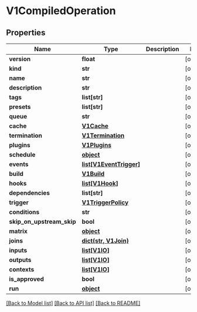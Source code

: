 # V1CompiledOperation

## Properties
Name | Type | Description | Notes
------------ | ------------- | ------------- | -------------
**version** | **float** |  | [optional] 
**kind** | **str** |  | [optional] 
**name** | **str** |  | [optional] 
**description** | **str** |  | [optional] 
**tags** | **list[str]** |  | [optional] 
**presets** | **list[str]** |  | [optional] 
**queue** | **str** |  | [optional] 
**cache** | [**V1Cache**](V1Cache.md) |  | [optional] 
**termination** | [**V1Termination**](V1Termination.md) |  | [optional] 
**plugins** | [**V1Plugins**](V1Plugins.md) |  | [optional] 
**schedule** | [**object**](.md) |  | [optional] 
**events** | [**list[V1EventTrigger]**](V1EventTrigger.md) |  | [optional] 
**build** | [**V1Build**](V1Build.md) |  | [optional] 
**hooks** | [**list[V1Hook]**](V1Hook.md) |  | [optional] 
**dependencies** | **list[str]** |  | [optional] 
**trigger** | [**V1TriggerPolicy**](V1TriggerPolicy.md) |  | [optional] 
**conditions** | **str** |  | [optional] 
**skip_on_upstream_skip** | **bool** |  | [optional] 
**matrix** | [**object**](.md) |  | [optional] 
**joins** | [**dict(str, V1Join)**](V1Join.md) |  | [optional] 
**inputs** | [**list[V1IO]**](V1IO.md) |  | [optional] 
**outputs** | [**list[V1IO]**](V1IO.md) |  | [optional] 
**contexts** | [**list[V1IO]**](V1IO.md) |  | [optional] 
**is_approved** | **bool** |  | [optional] 
**run** | [**object**](.md) |  | [optional] 

[[Back to Model list]](../README.md#documentation-for-models) [[Back to API list]](../README.md#documentation-for-api-endpoints) [[Back to README]](../README.md)


